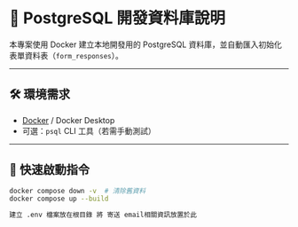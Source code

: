 # 🐘 PostgreSQL 開發資料庫說明

本專案使用 Docker 建立本地開發用的 PostgreSQL 資料庫，並自動匯入初始化表單資料表（`form_responses`）。

---

## 🛠 環境需求

- [Docker](https://www.docker.com/) / Docker Desktop
- 可選：`psql` CLI 工具（若需手動測試）

---

## 🚀 快速啟動指令

```bash
docker compose down -v  # 清除舊資料
docker compose up --build

建立 .env 檔案放在根目錄 將 寄送 email相關資訊放置於此 